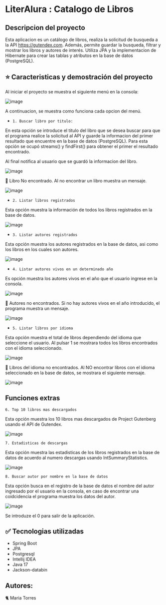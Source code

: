 # LiterAlura : Catalogo de Libros

## Descripcion del proyecto
Esta aplicacion es un catálogo de libros, realiza la solicitud de busqueda a la API https://gutendex.com.
Además, permite guardar la busqueda, filtrar y mostrar los libros y autores de interés.
Utiliza JPA y la implementacion de Hibernate para crear las tablas y atributos en la base de datos (PostgreSQL).
  
## ⭐ Caracteristicas y demostración del proyecto
Al iniciar el proyecto se muestra el siguiente menú en la consola:

![image](https://github.com/keatnis/LiterAlura/assets/95552515/85644f0a-4841-4b7c-9d58-5c23925b171a)


A continuacion, se muestra como funciona cada opcion del menú.

* ` 1. Buscar libro por titulo: `

En esta opción se introduce el titulo del libro que se desea buscar para que el programa realice la solicitud al API y 
guarde la informacion del primer resultado que encuentre en la base de datos (PostgreSQL).
Para esta opción se ocupó streams() y findFirst() para obtener el primer el resultado encontrado.

Al final notifica al usuario que se guardó la informacion del libro.
  
![image](https://github.com/keatnis/LiterAlura/assets/95552515/bcc75016-04a1-4a7d-aff3-df959529ed19)


 🔴 Libro No encontrado. Al no encontrar un libro muestra un mensaje.

![image](https://github.com/keatnis/LiterAlura/assets/95552515/c3db1096-69ab-4433-8eca-f0541086c63f)


* `2. Listar libros registrados`

Esta opción muestra la información de todos los libros registrados en la base de datos.

![image](https://github.com/keatnis/LiterAlura/assets/95552515/e9286ca3-8ea9-4991-9ff8-9d289dd9302a)


* `3. Listar autores registrados`

Esta opción muestra los autores registrados en la base de datos, asi como los libros en los cuales son autores.
  
![image](https://github.com/keatnis/LiterAlura/assets/95552515/8a878f04-44df-4359-968a-a2690c25c12f)

- `4. Listar autores vivos en un determinado año`

Es opción muestra los autores vivos en el año que el usuario ingrese en la consola.

![image](https://github.com/keatnis/LiterAlura/assets/95552515/1c14877b-4717-4802-b0aa-d7a7d5ff46b0)


 🔴  Autores no encontrados. Si no hay autores vivos en el año introducido, el programa muestra un mensaje.

![image](https://github.com/keatnis/LiterAlura/assets/95552515/37309d18-7f2f-4aeb-a162-f1876313e6ff)


* `5. Listar libros por idioma`

Esta opción muestra el total de libros dependiendo del idioma que seleccione el usuario.
Al pulsar 1 se mostrara todos los libros encontrados con el idioma seleccionado.

![image](https://github.com/keatnis/LiterAlura/assets/95552515/a4d44916-f624-42b9-82c1-ad830bc233bf)


 🔴 Libros del idioma no encontrados.
Al NO encontrar libros con el idioma seleccionado en la base de datos, se mostrara el siguiente mensaje.

![image](https://github.com/keatnis/LiterAlura/assets/95552515/9348f654-6ad9-46b4-a387-e24f9d8dd36f)

## Funciones extras

`6. Top 10 libros mas descargados`

Esta opción muestra los 10 libros mas descargados de Project Gutenberg usando el API de Gutendex.

![image](https://github.com/keatnis/LiterAlura/assets/95552515/c501d0e3-352d-4cfc-ad0e-65d616075d5d)

`7. Estadisticas de descargas `

Esta opción muestra las estadisticas de los libros registrados en la base de datos de acuerdo al numero descargas usando IntSummaryStatistics. 

![image](https://github.com/keatnis/LiterAlura/assets/95552515/4c4f0e94-4b5b-4ed4-8539-5b20f9e34259)

`8. Buscar autor por nombre en la base de datos`

Esta opción busca en el registro de la base de datos el nombre del autor ingresado por el usuario en la consola, en caso de encontrar una coidcidencia el programa muestra los datos del autor.

![image](https://github.com/keatnis/LiterAlura/assets/95552515/f232eb9f-fe87-40e0-a2b0-2cbed2cfbc3b)

Se introduze el 0 para salir de la aplicación.
## ✅ Tecnologias utilizadas

- Spring Boot
- JPA
- Postgresql
- Intellij IDEA
- Java 17
- Jackson-databin
  
## Autores: 
🐈 Maria Torres 
  


  
